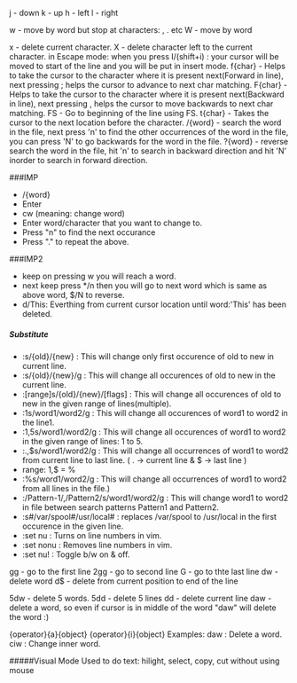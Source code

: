 j - down
k - up
h - left
l - right

w - move by word but stop at characters: , . etc
W - move by word

x - delete current character.
X - delete character left to the current character.
in Escape mode: when you press I/(shift+i) : your cursor will be moved to start of the line and you will be put in insert mode.
f{char} - Helps to take the cursor to the character where it is present next(Forward in line), next pressing ; helps the cursor to advance to next char matching.
F{char} - Helps to take the cursor to the character where it is present next(Backward in line), next pressing , helps the cursor to move backwards to next char matching.
FS - Go to beginning of the line using FS.
t{char} - Takes the cursor to the next location before the character.
/{word} - search the word in the file, next press 'n' to find the other occurrences of the word in the file, you can press 'N' to go backwards for the word in the file.
?{word} - reverse search the word in the file, hit 'n' to search in backward direction and hit 'N' inorder to search in forward direction.

###IMP
- /{word}
- Enter
- cw (meaning: change word)
- Enter word/character that you want to change to.
- Press "n" to find the next occurance
- Press "." to repeat the above.

###IMP2
- keep on pressing w you will reach a word.
- next keep press */n then you will go to next word which is same as above word, $/N to reverse.
- d/This: Everthing from current cursor location until word:'This' has been deleted.

##### Substitute
- :s/{old}/{new} : This will change only first occurence of old to new in current line.
- :s/{old}/{new}/g : This will change all occurences of old to new in the current line.
- :[range]s/{old}/{new}/[flags] : This will change all occurences of old to new in the given range of lines(multiple).
- :1s/word1/word2/g : This will change all occurences of word1 to word2 in the line1.
- :1,5s/word1/word2/g : This will change all occurences of word1 to word2 in the given range of lines: 1 to 5.
- :.,$s/word1/word2/g : This will change all occurrences of word1 to word2 from current line to last line. ( . -> current line & $ -> last line )
- range: 1,$ = %
- :%s/word1/word2/g : This will change all occurrences of word1 to word2 from all lines in the file.)
- :/Pattern-1/,/Pattern2/s/word1/word2/g : This will change word1 to word2 in file between search patterns Pattern1 and Pattern2.
- :s#/var/spool#/usr/local# : replaces /var/spool to /usr/local in the first occurence in the given line.
- :set nu : Turns on line numbers in vim.
- :set nonu : Removes line numbers in vim.
- :set nu! : Toggle b/w on & off.


gg - go to the first line
2gg - go to second line
G - go to thte last line 
dw - delete word
d$ - delete from current position to end of the line

5dw - delete 5 words.
5dd - delete 5 lines
dd - delete current line
daw - delete a word, so even if cursor is in middle of the word "daw" will delete the word :)


{operator}{a}{object}
{operator}{i}{object}
Examples:
daw :  Delete a word.
ciw : Change inner word.

#####Visual Mode
Used to do text:  hilight, select, copy, cut without using mouse

